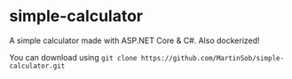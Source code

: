 # simple-calculator
A simple calculator made with ASP.NET Core &amp; C#. Also dockerized!

You can download using
```git clone https://github.com/MartinSob/simple-calculator.git```
